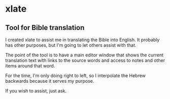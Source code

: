 # xlate
## Tool for Bible translation

I created xlate to assist me in translating the Bible into English. It probably has other purposes, but I'm going to let others assist with that.

The point of the tool is to have a main editor window that shows the current translation text with links to the source
words and access to notes and other items around that word.

For the time, I'm only doing right to left, so I interpolate the Hebrew backwards because it serves my purpose.

If you wish to assist, just ask.
